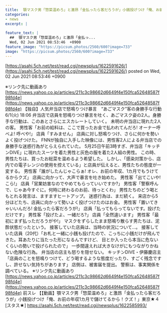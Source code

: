 ```yaml
---
title:  顎マスク男「惣菜温めろ」と激昂「金払ったら客だろうが」小銭投げつけ「俺、お前の年収1カ月で儲けてるから！クズ！」東京★５  
categories:
- news
excerpt: |
  
feature_text: |
  ##  顎マスク男「惣菜温めろ」と激昂「金払っ...
  Wed, 02 Jun 2021 08:53:46  +0900
feature_image: "https://picsum.photos/2560/600?image=733"
image: "https://picsum.photos/2560/600?image=733"
---
```


[https://asahi.5ch.net/test/read.cgi/newsplus/1622591626/](https://asahi.5ch.net/test/read.cgi/newsplus/1622591626/)
posted on Wed, 02 Jun 2021 08:53:46  +0900

<!--more-->

※リンク先に動画あり [https://news.yahoo.co.jp/articles/211c3c98662d6649f4e150fca52648587f98fd4e](https://news.yahoo.co.jp/articles/211c3c98662d6649f4e150fca52648587f98fd4e) 【独自】人気弁当店で怒鳴りつけ暴言　“あごマスク”客の身勝手な行動 6/1(火) 18:06 弁当店で店員を怒鳴りつけ暴言を吐く、あごマスク姿の2人。身勝手な行動は、このあとさらにエスカレートしていく。 未明の弁当店に現れた2人の客。 男性客「お前の給料は、ここで買ったお金で払われてんだろ! オーナー呼べよ! 呼べや!」 店員「すみません」 店員に対し怒鳴りつけ、さらに何かを勢いよく投げつけた。 FNNが独自に入手した映像には、男性客2人による弁当店での身勝手な迷惑行為がとらえられていた。 5月25日午前3時すぎ、弁当店「キッチンDIVE」に現れたスーツを着た男性と灰色の服を着た2人組の男性。 この時、男性たちは、買ったお総菜を温めるよう希望した。 しかし、「感染対策から、店内での電子レンジの使用を控えている」と店員が伝えると、男性たちの態度が一変する。 男性客「誰がしたんじゃこらぁ! オレ、お前の年収、1カ月でもうけてるからクズ」 店員に向かって、大声で暴言を吐き始めた。 男性客「出てこいや! こら!」 店員「営業妨害なのでやめてもらっていいですか?」 男性客「警察呼んで、じゃあ今すぐに。何時に終わるのお前、待っとくわ」 男性たちのどう喝ともとれる発言は、ますますヒートアップ。 迷惑行為は、まだ続く。 来店から5分ほどたち、店員に向かって勢いよく投げつけたのはお金。 男性客「置いてきゃいいんだろ! 金払ったら客だろうが!」 店員「払ってもらってないです。投げただけです」 男性客「投げたよ、一緒だろ?」 店員「全然違います」 男性客「最初にまず払っただろうがや!」 マスクをずらしたまま怒鳴り散らす男たちは、泥酔状態だったという。 接客していた店員は、当時の状況について...。 接客していた店員（20代）「お札と一緒に小銭も投げたので、こっちに小銭だけが飛んできた。耳あたりに当たった形になるんですけど、 目とか入ったら本当に危ないくらいの勢いで投げられたので」 一歩間違えれば大きなけがにもつながりかねない危険な行為。 弁当店の店主も怒りを隠せない。 キッチンDIVE・伊藤慶店主「店員のことを怒鳴りつけて、どう喝するような態度だったり、すごく残念ですし、許せない気持ちがあります」 店側は、被害届を提出。 警察は、事実関係を調べている。 ※リンク先に動画あり [https://news.yahoo.co.jp/articles/211c3c98662d6649f4e150fca52648587f98fd4e](https://news.yahoo.co.jp/articles/211c3c98662d6649f4e150fca52648587f98fd4e) 前スレ 【【動画】顎マスク男「惣菜温めろ」と激昂「金払ったら客だろうが」小銭投げつけ「俺、お前の年収1カ月で儲けてるから！クズ！」東京★４ [スタス★] https://asahi.5ch.net/test/read.cgi/newsplus/1622585993/

